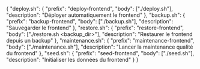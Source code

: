 {
  "deploy.sh": {
    "prefix": "deploy-frontend",
    "body": ["./deploy.sh"],
    "description": "Déployer automatiquement le frontend"
  },
  "backup.sh": {
    "prefix": "backup-frontend",
    "body": ["./backup.sh"],
    "description": "Sauvegarder le frontend"
  },
  "restore.sh": {
    "prefix": "restore-frontend",
    "body": ["./restore.sh <backup_dir>"],
    "description": "Restaurer le frontend depuis un backup"
  },
  "maintenance.sh": {
    "prefix": "maintenance-frontend",
    "body": ["./maintenance.sh"],
    "description": "Lancer la maintenance qualité du frontend"
  },
  "seed.sh": {
    "prefix": "seed-frontend",
    "body": ["./seed.sh"],
    "description": "Initialiser les données du frontend"
  }
}
